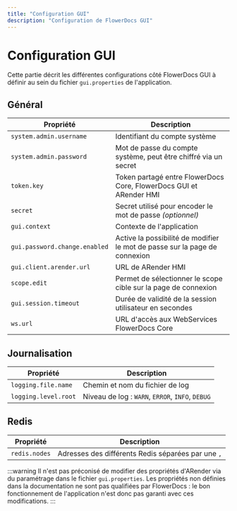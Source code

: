 ```yaml
---
title: "Configuration GUI"
description: "Configuration de FlowerDocs GUI"
---
```


# Configuration GUI

Cette partie décrit les différentes configurations côté FlowerDocs GUI à définir au sein du fichier `gui.properties` de l'application.

## Général

| Propriété | Description |
|-----------|-------------|
| `system.admin.username` | Identifiant du compte système |
| `system.admin.password` | Mot de passe du compte système, peut être chiffré via un secret |
| `token.key` | Token partagé entre FlowerDocs Core, FlowerDocs GUI et ARender HMI |
| `secret` | Secret utilisé pour encoder le mot de passe *(optionnel)* |
| `gui.context` | Contexte de l'application |
| `gui.password.change.enabled` | Active la possibilité de modifier le mot de passe sur la page de connexion |
| `gui.client.arender.url` | URL de ARender HMI |
| `scope.edit` | Permet de sélectionner le scope cible sur la page de connexion |
| `gui.session.timeout` | Durée de validité de la session utilisateur en secondes |
| `ws.url` | URL d'accès aux WebServices FlowerDocs Core |

## Journalisation

| Propriété | Description |
|-----------|-------------|
| `logging.file.name` | Chemin et nom du fichier de log |
| `logging.level.root` | Niveau de log : `WARN`, `ERROR`, `INFO`, `DEBUG` |

## Redis

| Propriété | Description |
|-----------|-------------|
| `redis.nodes` | Adresses des différents Redis séparées par une `,` |

:::warning
Il n'est pas préconisé de modifier des propriétés d'ARender via du paramétrage dans le fichier `gui.properties`. Les propriétés non définies dans la documentation ne sont pas qualifiées par FlowerDocs : le bon fonctionnement de l'application n'est donc pas garanti avec ces modifications.
:::